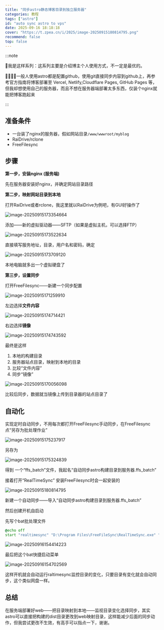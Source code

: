 ```yaml
---
title: "同步astro静态博客目录到独立服务器"
categories: 教程
tags: ["astro"]
id: "auto sync astro to vps"
date: 2025-09-16 18:18:18
cover: "https://t.zpea.cn/i/2025/image-20250915180814795.png"
recommend: false
top: false
--- 
```


:::note

🤵我是这样系列：这系列主要是介绍博主个人使用方式，不一定是最优的。

👩‍👩‍👦‍👦一般人使用astro都是配置github，使用git直接同步内容到github上，再参考官方指南将博客部署至 Vercel, Netlify,Cloudflare Pages, GitHub Pages 等，但我却想使用自己的服务器，而且不想在服务器端部署太多东西，仅装个nginx就能把博客跑起来

:::

## 准备条件

- 一台装了nginx的服务器，假如网站目录`/www/wwwroot/myblog`
- RaiDrive/rclone
- FreeFilesync

## 步骤

**第一步，安装nginx (服务端)**

先在服务器安装好nginx，并确定网站目录路径

**第二步，映射网站目录到本地**

打开RaiDrive或者rclone，我这里就以RaiDrive为例吧，有GUI好操作了

![image-20250915173354664](https://t.zpea.cn/i/2025/image-20250915173354664.png)

添加——新的虚拟驱动器——SFTP（如果是虚拟主机，可以选择FTP）

![image-20250915173522634](https://t.zpea.cn/i/2025/image-20250915173522634.png)

直接填写服务地址，目录，用户名和密码，确定

![image-20250915173709120](https://t.zpea.cn/i/2025/image-20250915173709120.png)

本地电脑就多出一个虚拟硬盘了

**第三步，设置同步**

打开FreeFilesync——新建一个同步配置

![image-20250915171259910](https://t.zpea.cn/i/2025/image-20250915171259910.png)

左边选择**文件内容**

![image-20250915174714421](https://t.zpea.cn/i/2025/image-20250915174714421.png)

右边选择**镜像**

![image-20250915174743592](https://t.zpea.cn/i/2025/image-20250915174743592.png)

最终是这样

1. 本地的构建目录
2. 服务器站点目录，映射到本地的目录
3. 比较“文件内容”
4. 同步“镜像”

![image-20250915170056098](https://t.zpea.cn/i/2025/image-20250915170056098.png)

比较后同步，数据就当镜像上传到目录器的站点目录了

## 自动化

实现定时自动同步，不用每次都打开FreeFilesync手动同步，在FreeFilesync点“另存为批处理作业”

![image-20250915175237917](https://t.zpea.cn/i/2025/image-20250915175237917.png)

另存为

![image-20250915175324839](https://t.zpea.cn/i/2025/image-20250915175324839.png)

得到 一个“ffs_batch”文件，我起名“自动同步astro构建目录到服务器.ffs_batch”

接着打开“RealTimeSync” 安装FreeFilesync时会一起安装的

![image-20250915180814795](https://t.zpea.cn/i/2025/image-20250915180814795.png)

新建一个自动同步——导入“自动同步astro构建目录到服务器.ffs_batch”

然后创建开机自启动

先写个bat批处理文件

```bat
@echo off
start "realtimesync" "D:\Program Files\FreeFileSync\RealTimeSync.exe" "C:\Users\Sosel\OneDrive\备份\FreeFileSync自动脚本\自动同步astro构建目录到服务器.ffs_batch"
```

![image-20250916154414223](https://t.zpea.cn/i/2025/image-20250916154414223.png)

最后把这个bat快捷启动菜单

![image-20250916154702569](https://t.zpea.cn/i/2025/image-20250916154702569.png)

这样开机就会自动运行raltimesync监控目录的变化，只要目录有变化就会自动同步，这个类似网盘一样。

## 总结

在服务端部署好web——把目录映射到本地——监视目录变化选择同步，其实astro可以直接把构建的dist目录更改到web映射目录，这样能减少后面的同步动作，但我尝试更改不生效，有高手可以指点一下，谢谢。